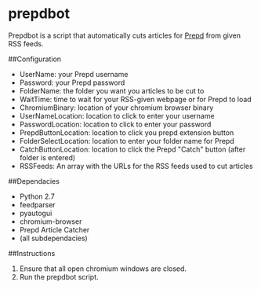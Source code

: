 # prepdbot
Prepdbot is a script that automatically cuts articles for [Prepd](https://prepd.in) from given RSS feeds.

##Configuration
* UserName: your Prepd username
* Password: your Prepd password
* FolderName: the folder you want you articles to be cut to
* WaitTime: time to wait for your RSS-given webpage or for Prepd to load
* ChromiumBinary: location of your chromium browser binary
* UserNameLocation: location to click to enter your username
* PasswordLocation: location to click to enter your password
* PrepdButtonLocation: location to click you prepd extension button
* FolderSelectLocation: location to enter your folder name for Prepd
* CatchButtonLocation: location to click the Prepd "Catch" button (after folder is entered)
* RSSFeeds: An array with the URLs for the RSS feeds used to cut articles

##Dependacies
* Python 2.7
* feedparser
* pyautogui
* chromium-browser
* Prepd Article Catcher
* (all subdependacies)

##Instructions
1. Ensure that all open chromium windows are closed.
2. Run the prepdbot script.
